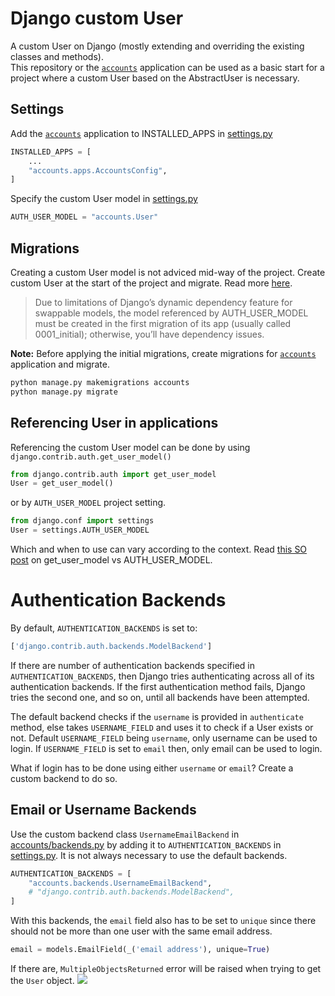 # Django custom User

A custom User on Django (mostly extending and overriding the existing classes and methods).  
This repository or the [`accounts`][accounts] application can be used as a basic start for a project where a custom User based on the AbstractUser is necessary.  


## Settings

Add the [`accounts`][accounts] application to INSTALLED_APPS in [settings.py]  

```python
INSTALLED_APPS = [
	...
    "accounts.apps.AccountsConfig",
]
```

Specify the custom User model in [settings.py]  

```python
AUTH_USER_MODEL = "accounts.User"
```

## Migrations

Creating a custom User model is not adviced mid-way of the project. Create custom User at the start of the project and migrate. Read more [here](link_01).  

> Due to limitations of Django’s dynamic dependency feature for swappable models, the model referenced by AUTH_USER_MODEL must be created in the first migration of its app (usually called 0001_initial); otherwise, you’ll have dependency issues.

**Note:** Before applying the initial migrations, create migrations for [`accounts`](accounts) application and migrate.  

```sh
python manage.py makemigrations accounts
python manage.py migrate
```

## Referencing User in applications

Referencing the custom User model can be done by using `django.contrib.auth.get_user_model()`

```python
from django.contrib.auth import get_user_model
User = get_user_model()
```

or by `AUTH_USER_MODEL` project setting.

```python
from django.conf import settings
User = settings.AUTH_USER_MODEL
```

Which and when to use can vary according to the context. Read [this SO post](link02) on get_user_model vs AUTH_USER_MODEL.  

# Authentication Backends

By default, `AUTHENTICATION_BACKENDS` is set to:

```python
['django.contrib.auth.backends.ModelBackend']
```

If there are number of authentication backends specified in `AUTHENTICATION_BACKENDS`, then Django tries authenticating across all of its authentication backends. If the first authentication method fails, Django tries the second one, and so on, until all backends have been attempted.

The default backend checks if the `username` is provided in `authenticate` method, else takes `USERNAME_FIELD` and uses it to check if a User exists or not. Default `USERNAME_FIELD` being `username`, only username can be used to login. If `USERNAME_FIELD` is set to `email` then, only email can be used to login.

What if login has to be done using either `username` or `email`? Create a custom backend to do so.

## Email or Username Backends

Use the custom backend class `UsernameEmailBackend` in [accounts/backends.py][backends.py] by adding it to `AUTHENTICATION_BACKENDS` in [settings.py]. It is not always necessary to use the default backends.

```python
AUTHENTICATION_BACKENDS = [
    "accounts.backends.UsernameEmailBackend",
    # "django.contrib.auth.backends.ModelBackend",
]
```

With this backends, the `email` field also has to be set to `unique` since there should not be more than one user with the same email address.

```python
email = models.EmailField(_('email address'), unique=True)
```

If there are, `MultipleObjectsReturned` error will be raised when trying to get the `User` object.
![][image_001]

<!-- File Links -->
[accounts]: ./accounts/
[settings.py]: ./django_custom_user/settings.py
[backends.py]: ./accounts/backends.py

<!-- Image Links -->
[image_001]: ./screenshots/image_001.png 

<!-- External Links -->
[link01]: https://docs.djangoproject.com/en/3.2/topics/auth/customizing/#changing-to-a-custom-user-model-mid-project
[link02]: https://stackoverflow.com/questions/24629705/django-using-get-user-model-vs-settings-auth-user-model
